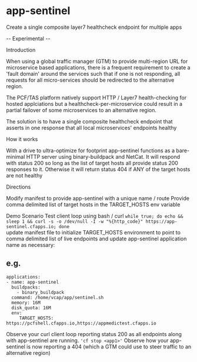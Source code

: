 # app-sentinel
Create a single composite layer7 healthcheck endpoint for multiple apps

-- Experimental --

Introduction

When using a global traffic manager (GTM) to provide multi-region URL for microservice based applications, there is a frequent requirement to create a 'fault domain' around the services such that if one is not responding, all requests for all micro-services should be redirected to the alternative region.

The PCF/TAS platform natively support HTTP / Layer7 health-checking for hosted applciations but a healthcheck-per-microservice could result in a partial failover of some microservices to an alternative region. 

The solution is to have a single composite healthcheck endpoint that asserts in one response that all local microservices' endpoints healthy


How it works

With a drive to ultra-optimize for footprint app-sentinel functions as a bare-minimal HTTP server using binary-buildpack and NetCat. It will respond with status 200 so long as the list of target hosts all provide status 200 responses to it. Otherwise it will return status 404 if ANY of the target hosts are not healthy


Directions

Modify manifest to provide app-sentinel with a unique name / route
Provide comma delimited list of target hosts in the TARGET_HOSTS env variable

Demo Scenario
Test client loop using bash / curl
`while true; do echo && sleep 1 && curl -s -o /dev/null -I -w "%{http_code}" https://app-sentinel.cfapps.io; done`  
update manifest file to initialize TARGET_HOSTS environment to point to comma delimited list of live endpoints and update app-sentinel application name as necessary:

e.g.
---
```
applications:
- name: app-sentinel
  buildpacks:
    - binary_buildpack
  command: /home/vcap/app/sentinel.sh
  memory: 16M
  disk_quota: 16M
  env:
     TARGET_HOSTS: https://pcfshell.cfapps.io,https://appmedictest.cfapps.io
```  

Observe your curl client loop reporting status 200 as all endpoints along with app-sentinel are running.
`'cf stop <app1>'`
Observe how your app-sentinel is now reporting a 404 (which a GTM could use to steer traffic to an alternative region)



